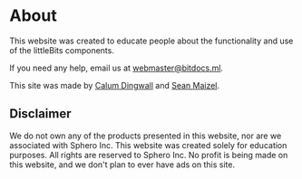 # About 

This website was created to educate people about the functionality and use of the littleBits components.

If you need any help, email us at <webmaster@bitdocs.ml>.

This site was made by [Calum Dingwall](mailto:calum@bitdocs.ml) and [Sean Maizel](mailto:sean@bitdocs.ml).

## Disclaimer

We do not own any of the products presented in this website, nor are we associated with Sphero Inc. This website was created solely for education purposes. All rights are reserved to Sphero Inc. No profit is being made on this website, and we don't plan to ever have ads on this site.
